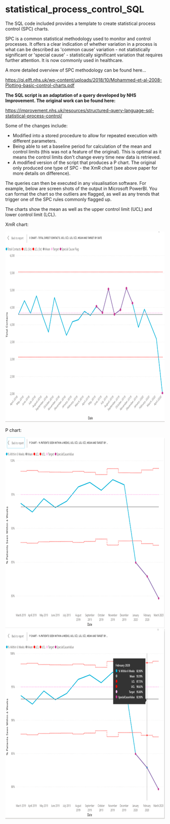 # statistical_process_control_SQL
The SQL code included provides a template to create statistical process control (SPC) charts.

SPC is a common statistical methodology used to monitor and control processes. It offers a clear indication of whether variation in a process is what can be described as 'common cause' variation - not statistically significant or 'special cause' - statistically significant variation that requires further attention. It is now commonly used in healthcare.

A more detailed overview of SPC methodology can be found here...

https://qi.elft.nhs.uk/wp-content/uploads/2018/10/Mohammed-et-al-2008-Plotting-basic-control-charts.pdf

**The SQL script is an adaptation of a query developed by NHS Improvement. The original work can be found here:**

https://improvement.nhs.uk/resources/structured-query-language-sql-statistical-process-control/

Some of the changes include:

 - Modified into a stored procedure to allow for repeated execution with different parameters.
 - Being able to set a baseline period for calculation of the mean and control limits (this was not a feature of the original). This is optimal as it means the control limits don't change every time new data is retrieved.
 - A modified version of the script that produces a P chart. The original only produced one type of SPC - the XmR chart (see above paper for more details on difference).
 
The queries can then be executed in any visualisation software. For example, below are screen shots of the output in Microsoft PowerBI. You can format the chart so the outliers are flagged, as well as any trends that trigger one of the SPC rules commonly flagged up.

The charts show the mean as well as the upper control limit (UCL) and lower control limit (LCL).

XmR chart:

<img src="SPC XmR Chart Example.png" alt="SPC XmR Chart" width="800" height="600"/>

P chart:



<img src="SPC P Chart Example.png" alt="SPC P Chart" width="800" height="600"/>



<img src="SPC P Chart Example 2.png" alt="SPC P Chart 2" width="800" height="600"/>